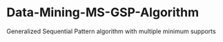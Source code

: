# Data-Mining-MS-GSP-Algorithm
Generalized Sequential Pattern algorithm with multiple minimum supports

